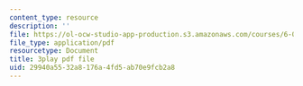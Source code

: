 ```yaml
---
content_type: resource
description: ''
file: https://ol-ocw-studio-app-production.s3.amazonaws.com/courses/6-006-introduction-to-algorithms-spring-2020/29940a5532a8176a4fd5ab70e9fcb2a8_Nu8YGneFCWE.pdf
file_type: application/pdf
resourcetype: Document
title: 3play pdf file
uid: 29940a55-32a8-176a-4fd5-ab70e9fcb2a8
---
```

